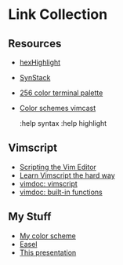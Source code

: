
Link Collection
===============

Resources
---------

* [hexHighlight](http://www.vim.org/scripts/script.php?script_id=2937)
* [SynStack](http://stackoverflow.com/questions/1467438/find-out-to-which-highlight-group-a-particular-keyword-symbol-belongs-in-vim)
* [256 color terminal palette](http://www.calmar.ws/vim/256-xterm-24bit-rgb-color-chart.html)
* [Color schemes vimcast](http://vimcasts.org/episodes/creating-colorschemes-for-vim/)

    :help syntax
    :help highlight

Vimscript
---------

* [Scripting the Vim Editor](http://www.ibm.com/developerworks/linux/library/l-vim-script-1/index.html)
* [Learn Vimscript the hard way](http://learnvimscriptthehardway.stevelosh.com/)
* [vimdoc: vimscript](http://vimdoc.sourceforge.net/htmldoc/usr_41.html)
* [vimdoc: built-in functions](http://vimdoc.sourceforge.net/htmldoc/eval.html#functions)

My Stuff
--------

* [My color scheme](https://github.com/nielsmadan/harlequin)
* [Easel](https://github.com/nielsmadan/easel)
* [This presentation](https://github.com/nielsmadan/color-me-vim)
